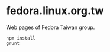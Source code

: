fedora.linux.org.tw
===================

Web pages of Fedora Taiwan group.

```
npm install
grunt
```
